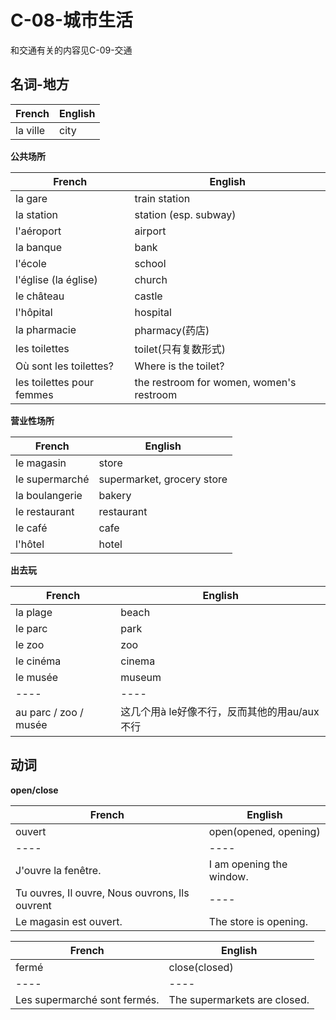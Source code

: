 # C-08-城市生活

和交通有关的内容见C-09-交通

## 名词-地方

French | English
---- | ----
la ville | city

**公共场所**

French | English
---- | ----
la gare | train station
la station | station (esp. subway)
l'aéroport | airport
la banque | bank
l'école | school
l'église (la église) | church
le château | castle
l'hôpital | hospital
la pharmacie | pharmacy(药店)
les toilettes | toilet(只有复数形式)
Où sont les toilettes? | Where is the toilet?
les toilettes pour femmes | the restroom for women, women's restroom

**营业性场所**

French | English
---- | ----
le magasin | store
le supermarché | supermarket, grocery store
la boulangerie | bakery
le restaurant | restaurant
le café | cafe
l'hôtel | hotel

**出去玩**

French | English
---- | ----
la plage | beach
le parc | park
le zoo | zoo
le cinéma | cinema
le musée | museum
---- | ----
au parc / zoo / musée | 这几个用à le好像不行，反而其他的用au/aux不行


## 动词

**open/close**

French | English
---- | ----
ouvert | open(opened, opening)
---- | ----
J'ouvre la fenêtre. | I am opening the window.
Tu ouvres, Il ouvre, Nous ouvrons, Ils ouvrent | ----
Le magasin est ouvert. | The store is opening.

French | English
---- | ----
fermé | close(closed)
---- | ----
Les supermarché sont fermés. | The supermarkets are closed.

